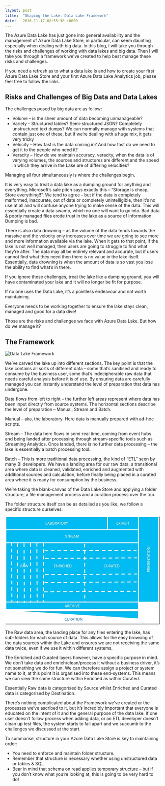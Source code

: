 ```yaml
---
layout: post
title:  "Shaping the Lake: Data Lake Framework"
date:   2016-11-17 08:55:38 +0000
---
```


The Azure Data Lake has just gone into general availability and the management of Azure Data Lake Store, in particular, can seem daunting especially when dealing with big data. In this blog, I will take you through the risks and challenges of working with data lakes and big data. Then I will take you through a framework we’ve created to help best manage these risks and challenges.

If you need a refresh as to what a data lake is and how to create your first Azure Data Lake Store and your first Azure Data Lake Analytics job, please feel free to follow the links.

## Risks and Challenges of Big Data and Data Lakes
The challenges posed by big data are as follow:

- Volume – is the sheer amount of data becoming unmanageable?
- Variety – Structured tables? Semi-structured JSON? Completely unstructured text dumps? We can normally manage with systems that contain just one of these, but if we’re dealing with a huge mix, it gets very tricky
- Velocity – How fast is the data coming in? And how fast do we need to get it to the people who need it?
- Veracity – How do we maintain accuracy, veracity, when the data is of varying volumes, the sources and structures are different and the speed in which they arrive in the Lake are of differing velocities?

Managing all four simultaneously is where the challenges begin.

It is very easy to treat a data lake as a dumping ground for anything and everything. Microsoft’s sale pitch says exactly this – “Storage is cheap, Store everything!!”. We tend to agree – but if the data is completely malformed, inaccurate, out of date or completely unintelligible, then it’s no use at all and will confuse anyone trying to make sense of the data. This will essentially create a data swamp, which no one will want to go into. Bad data & poorly managed files erode trust in the lake as a source of information. Dumping is bad.

There is also data drowning – as the volume of the data tends towards the massive and the velocity only increases over time we are going to see more and more information available via the lake. When it gets to that point, if the lake is not well managed, then users are going to struggle to find what they’re after. The data may all be entirely relevant and accurate, but if users cannot find what they need then there is no value in the lake itself. Essentially, data drowning is when the amount of data is so vast you lose the ability to find what’s in there.

If you ignore these challenges, treat the lake like a dumping ground, you will have contaminated your lake and it will no longer be fit for purpose.

If no one uses the Data Lake, it’s a pointless endeavour and not worth maintaining.

Everyone needs to be working together to ensure the lake stays clean, managed and good for a data dive!

Those are the risks and challenges we face with Azure Data Lake. But how do we manage it?

## The Framework

![Data Lake Framework](https://github.com/uoldfield/uoldfield.github.io/blob/master/_images/datalake_framework_1.jpg)

We’ve carved the lake up into different sections. The key point is that the lake contains all sorts of different data – some that’s sanitised and ready to consume by the business user, some that’s indecipherable raw data that needs careful analysis before it is of use. By ensuring data are carefully managed you can instantly understand the level of preparation that data has undergone.

Data flows from left to right – the further left areas represent where data has been input directly from source systems. The horizontal sections describe the level of preparation – Manual, Stream and Batch.

Manual – aka, the laboratory. Here data is manually prepared with ad-hoc scripts.

Stream – The data here flows in semi-real time, coming from event hubs and being landed after processing through stream-specific tools such as Streaming Analytics. Once landed, there is no further data processing – the lake is essentially a batch processing tool.

Batch – This is more traditional data processing, the kind of “ETL” seen by many BI developers. We have a landing area for our raw data, a transitional area where data is cleaned, validated, enriched and augmented with additional sources and calculation, before finally being placed in a curated area where it is ready for consumption by the business.

We’re taking the blank-canvas of the Data Lake Store and applying a folder structure, a file management process and a curation process over the top.

The folder structure itself can be as detailed as you like, we follow a specific structure ourselves:

![Data Lake Framework: Folder Structure](../_images/datalake_framework_2.jpg)

The Raw data area, the landing place for any files entering the lake, has sub-folders for each source of data. This allows for the easy browsing of the data sources within the Lake and ensures we are not receiving the same data twice, even if we use it within different systems.

The Enriched and Curated layers however, have a specific purpose in mind. We don’t take data and enrich/clean/process it without a business driver, it’s not something we do for fun. We can therefore assign a project or system name to it, at this point it is organised into these end-systems. This means we can view the same structure within Enriched as within Curated.

Essentially Raw data is categorised by Source whilst Enriched and Curated data is categorised by Destination.

There’s nothing complicated about the Framework we’ve created or the processes we’ve ascribed to it, but it’s incredibly important that everyone is educated on the intent of it and the general purpose of the data lake. If one user doesn’t follow process when adding data, or an ETL developer doesn’t clean up test files, the system starts to fall apart and we succumb to the challenges we discussed at the start.

To summarise, structure in your Azure Data Lake Store is key to maintaining order:

- You need to enforce and maintain folder structure.
- Remember that structure is necessary whether using unstructured data or tables & SQL
- Bear in mind that schema on read applies temporary structure – but if you don’t know what you’re looking at, this is going to be very hard to do!
